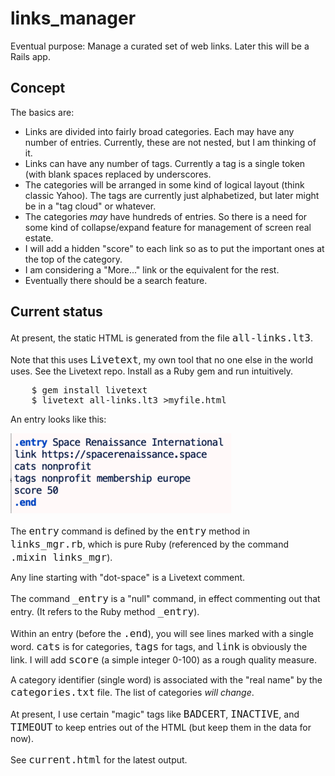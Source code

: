 <p>

<!-- README.md was generated from README.lt3 -->
<p>

<h1>links_manager</h1>
<p>

Eventual purpose: Manage a curated set of web links.
Later this will be a Rails app.
<p>

<h2>Concept</h2>
<p>

The basics are:
<p>

<ul>
<li>Links are divided into fairly broad categories. Each may have any number of entries. Currently, these are not nested, but I am thinking of it.</li>
<li>Links can have any number of tags. Currently a tag is a single token (with blank spaces replaced by underscores.</li>
<li>The categories will be arranged in some kind of logical layout (think classic Yahoo). The tags are currently just alphabetized, but later might be in a "tag cloud" or whatever.</li>
<li>The categories <i>may</i> have hundreds of entries.  So there is a need for some kind of collapse/expand feature for management of screen real estate. </li>
<li>I will add a hidden "score" to each link so as to put the important ones at the top of the category. </li>
<li>I am considering a "More..." link or the equivalent for the rest.</li>
<li>Eventually there should be a search feature.</li>
</ul>
<h2>Current status</h2>
<p>

At present, the static HTML is generated from the file <font size=+1><tt>all-links.lt3</tt></font>.
<p>

Note that this uses <font size=+1><tt>Livetext</tt></font>, my own tool that no one else in the world uses.
See the <a style='text-decoration: none' href='https://github.com/Hal9000/livetext'>Livetext repo</a>. Install as a Ruby gem and run intuitively.
<p>

<pre>
    $ gem install livetext
    $ livetext all-links.lt3 >myfile.html
</pre>
An entry looks like this:
<p>

<img src='entry.png'></img>
<p>

The <font size=+1><tt>entry</tt></font> command is defined by the <font size=+1><tt>entry</tt></font> method in <font size=+1><tt>links_mgr.rb</tt></font>, which is
pure Ruby (referenced by the command <font size=+1><tt>.mixin links_mgr</tt></font>).
<p>

Any line starting with "dot-space" is a Livetext comment.
<p>

The command <font size=+1><tt>_entry</tt></font> is a "null" command, in effect commenting out that entry. (It
refers to the Ruby method <font size=+1><tt>_entry</tt></font>).
<p>

Within an entry (before the <font size=+1><tt>.end</tt></font>), you will see lines marked with a single word.
<font size=+1><tt>cats</tt></font> is for categories, <font size=+1><tt>tags</tt></font> for tags, and <font size=+1><tt>link</tt></font> is obviously the link. I will
add <font size=+1><tt>score</tt></font> (a simple integer 0-100) as a rough quality measure.
<p>

A category identifier (single word) is associated with the "real name" by the
<font size=+1><tt>categories.txt</tt></font> file. The list of categories <i>will change</i>.
<p>

At present, I use certain "magic" tags like <font size=+1><tt>BADCERT</tt></font>, <font size=+1><tt>INACTIVE</tt></font>, and <font size=+1><tt>TIMEOUT</tt></font>
to keep entries out of the HTML (but keep them in the data for now).
<p>

See <font size=+1><tt>current.html</tt></font> for the latest output.
<p>

<p>

